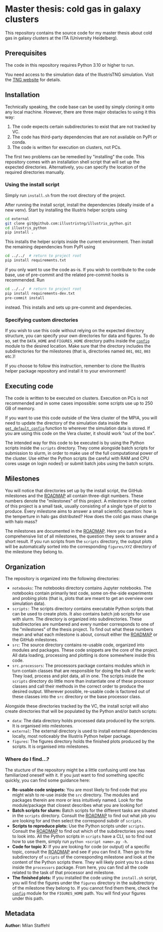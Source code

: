 # Master thesis: cold gas in galaxy clusters

This repository contains the source code for my master thesis about cold gas in
galaxy clusters at the ITA (University Heidelberg).

## Prerequisites

The code in this repository requires Python 3.10 or higher to run.

You need access to the simulation data of the IllustrisTNG simulation.
Visit the [TNG website](https://www.tng-project.org/) for details.


## Installation

Technically speaking, the code base can be used by simply cloning it onto any
local machine. However, there are three major obstacles to using it this way:

1. The code expects certain subdirectories to exist that are not tracked by VC.
2. The code has third-party dependencies that are not available on PyPI or conda.
3. The code is written for execution on clusters, not PCs. 

The first two problems can be remedied by "installing" the code. This repository
comes with an installation shell script that will set up the expected directories. 
Alternatively, you can specify the location of the required directories manually.

### Using the install script

Simply run `install.sh` from the root directory of the project.

After running the install script, install the dependencies (ideally inside of a
new venv). Start by installing the Illustris helper scripts using

```bash
cd external
git clone git@github.com:illustristng/illustris_python.git
cd illustris_python
pip install .
```

This installs the helper scripts inside the current environment. Then install 
the remaining dependencies from PyPI using

```bash
cd ../../  # return to project root
pip install requirements.txt
```

if you only want to use the code as-is. If you wish to contribute to the code
base, use of pre-commit and the related pre-commit hooks is recommended. Run

```bash
cd ../../  # return to project root
pip install requirements-dev.txt
pre-commit install
```

instead. This installs and sets up pre-commit and dependecies. 

### Specifying custom directories

If you wish to use this code without relying on the expected directory structure,
you can specify your own directories for data and figures. To do so, set the
`DATA_HOME` and `FIGURES_HOME` directory paths inside the 
[`config`](./src/config.py) module to the desired location. Make sure that the
directory includes the subdirectories for the milestones (that is, directories
named `001`, `002`, `003` etc.)!

If you choose to follow this instruction, remember to clone the Illustris
helper package repository and install it to your environment!


## Executing code

The code is written to be executed on clusters. Execution on PCs is not
recommended and in some cases impossible: some scripts use up to 250 GB of 
memory. 

If you want to use this code outside of the Vera cluster of the MPIA, you will
need to update the directory of the simulation data inside the 
[`get_default_config`](./src/config.py#L51) function to wherever the simulation 
data is stored. If you are using this code on the Vera cluster, it should work 
"out of the box".

The intended way for this code to be executed is by using the Python scripts
inside the `scripts` directory. They come alongside batch scripts for submission
to slurm, in order to make use of the full computational power of the cluster.
Use either the Python scripts (be careful with RAM and CPU cores usage on login
nodes!) or submit batch jobs using the batch scripts.


## Milestones

You will notice that directories set up by the install script, the GitHub
milestones and the [ROADMAP](./ROADMAP.md) all contain three-digit numbers.
These numbers denote the "milestones" of this project. A milestone in the 
context of this project is a small task, usually consisting of a single type of 
plot to produce. Every milestone aims to answer a small scientific question: 
how is the temperture in halo gas distributed? How does the cold gas mass change
with halo mass? 

The milestones are documented in the [ROADMAP](./ROADMAP.md). Here you can find
a comprehensive list of all milestones, the question they seek to answer and a
short result. If you run scripts from the `scripts` directory, the output plots
will be automatically sorted into the corresponding `figures/XYZ` directory of
the milestone they belong to. 


## Organization

The repository is organized into the following directories:

- `notebooks`: The notebooks directory contains Jupyter notebooks. The notebooks
  contain primarily test code, some on-the-side experiments and probing plots
  (that is, plots that are meant to get an overview over simulation data).
- `scripts:` The scripts directory contains executable Python scripts that
  can be used to create plots. It also contains batch job scripts for use with
  slurm. The directory is organized into subdirectories. These subdirectories 
  are numbered and every number corresponds to one of the "milestones" of the 
  thesis project. To find out what these numbers mean and what each milestone 
  is about, consult either the [ROADMAP](./ROADMAP.md) or the GitHub milestones. 
- `src`: The source directory contains re-usable code, organized into modules
  and packages. These code snippets are the core of the project. All data
  loading, processing and plotting is done somewhere inside this code.
- `src.processors`: The processors package contains modules which in turn
  contain classes that are responsible for doing the bulk of the work: They
  load, process and plot data, all in one. The scripts inside the `scripts`
  directory do little more than instantiate one of these processor classes and
  call their methods in the correct order to produce the desired output.
  Wherever possible, re-usable code is factored out of these classes into the 
  `src` directory or the base processor class.

Alongside these directories tracked by the VC, the install script will also
create directories that will be populated by the Python and/or batch scripts:

- `data`: The data directory holds processed data produced by the scripts. It
  is organised into milestones.
- `external`: The external directory is used to install external dependencies
  locally, most noticeably the Illustris Python helper package.
- `figures`: The figures directory holds the finished plots produced by the
  scripts. It is organised into milestones.

### Where do I find...?

The stucture of the repository might be a little confusing until one has 
familiarized oneself with it. If you just want to find something specific 
quickly, you can find some guidance here:

- **Re-usable code snippets:** You are most likely to find code that you might 
  wish to re-use inside the `src` directory. The modules and packages therein 
  are more or less intuitively named. Look for the module/package that closest 
  describes what you are looking for!
- **Batch scripts for slurm:** Batch scripts for the different tasks are 
  situated in the `scripts` directory. Consult the [ROADMAP](./ROADMAP.md) to
  find out what job you are looking for and then select the correspond subdir
  of `scripts`. 
- **Scripts to reproduce plots:** Use the Python scripts under `scripts`.
  Consult the [ROADMAP](./ROADMAP.md) to find out which of the subdirectories
  you need to look into. All the Python scripts in `scripts` have a CLI, so
  to find out how to use them, simply run `python <script name>.py -h`.
- **Code for topic X:** If you are looking for code (or output) of a specific
  topic, consult the [ROADMAP](./ROADMAP.md) and see if you can find it. Then
  go to the subdirectory of `scripts` of the corresponding milestone and look
  at the content of the Python scripts there. They will likely point you to a
  class inside the `processors` package. From here, you can find all the code
  related to the task of that processor and milestone.
- **The finished plots:** If you installed the code using the `install.sh`
  script, you will find the figures under the `figures` directory in the
  subdirectory of the milestone they belong to. If you cannot find them there,
  check the [`config`](./src/config.py) module for the `FIGURES_HOME` path.
  You will find your figures under this path.


## Metadata

**Author:** Milan Staffehl
